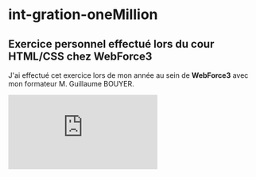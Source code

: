 # int-gration-oneMillion

## Exercice personnel effectué lors du cour HTML/CSS  chez WebForce3

J'ai effectué cet exercice lors de mon année au sein de **WebForce3** avec mon formateur M.  Guillaume BOUYER.

![alt text](https://github.com/C:/Users/marco/Desktop/exercices/html/OneMillion/index.html "OneMillion")
